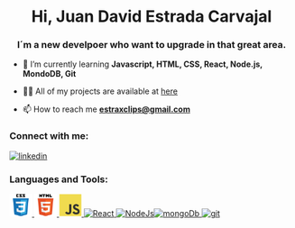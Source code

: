 
<h1 align="center">Hi, Juan David Estrada Carvajal</h1>
<h3 align="center">I´m a new develpoer who want to upgrade in that great area.</h3>

- 🌱 I’m currently learning **Javascript, HTML, CSS, React, Node.js, MondoDB, Git**

- 👨‍💻 All of my projects are available at [here](here)

- 📫 How to reach me **estraxclips@gmail.com**

<h3 align="left">Connect with me:</h3>
<p align="left">
<a href="https://www.linkedin.com/in/juan-david-estrada-carvajal-691732251/" target="_blank" rel="noreferrer"> <img src="https://cdn.jsdelivr.net/gh/devicons/devicon/icons/linkedin/linkedin-original.svg" alt="linkedin" width="40" height="40"/></a>
</p>

<h3 align="left">Languages and Tools:</h3>
<p align="left"><a href="https://www.w3schools.com/css/" target="_blank" rel="noreferrer"> <img src="https://raw.githubusercontent.com/devicons/devicon/master/icons/css3/css3-original-wordmark.svg" alt="css3" width="40" height="40"/> </a><a href="https://developer.mozilla.org/en-US/docs/Web/HTML" target="_blank" rel="noreferrer"> <img src="https://raw.githubusercontent.com/devicons/devicon/master/icons/html5/html5-original-wordmark.svg" alt="html5" width="40" height="40"/> </a> <a href="https://developer.mozilla.org/en-US/docs/Web/JavaScript" target="_blank" rel="noreferrer"> <img src="https://raw.githubusercontent.com/devicons/devicon/master/icons/javascript/javascript-original.svg" alt="javascript" width="40" height="40"/> </a> <a href="https://es.reactjs.org/" target="_blank" rel="noreferrer"> <img src="https://cdn.jsdelivr.net/gh/devicons/devicon/icons/react/react-original-wordmark.svg" alt="React" width="40" height="40"/></a><a href="https://nodejs.org/en/" target="_blank" rel="noreferrer"> <img src="https://cdn.jsdelivr.net/gh/devicons/devicon/icons/nodejs/nodejs-original.svg" alt="NodeJs" width="40" height="40"/></a><a href="https://www.mongodb.com/cloud/atlas/lp/try4?utm_source=google&utm_campaign=search_gs_pl_evergreen_atlas_core_prosp-brand_gic-null_amers-co_ps-all_desktop_eng_lead&utm_term=mongodb&utm_medium=cpc_paid_search&utm_ad=e&utm_ad_campaign_id=12212624317&adgroup=115749712463&gclid=CjwKCAiAyfybBhBKEiwAgtB7fkGDrg7o_zrKkkkh3aeIJgFjnsVKbnI3tAS82N_kMFO-K08fxW-66xoCCnUQAvD_BwE" target="_blank" rel="noreferrer"><img src="https://cdn.jsdelivr.net/gh/devicons/devicon/icons/mongodb/mongodb-original.svg" alt="mongoDb" width="40" height="40"/></a><a href="https://git-scm.com/"> <img src="https://cdn.jsdelivr.net/gh/devicons/devicon/icons/git/git-original.svg" alt="git" width="40" height="40"/></a>
 </p>
